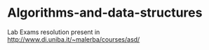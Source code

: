 # Algorithms-and-data-structures
Lab Exams resolution present in http://www.di.uniba.it/~malerba/courses/asd/
